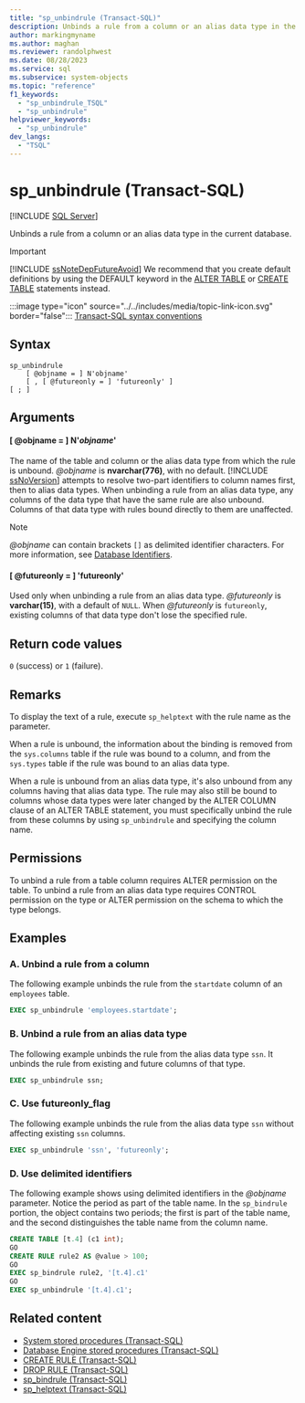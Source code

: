 ```yaml
---
title: "sp_unbindrule (Transact-SQL)"
description: Unbinds a rule from a column or an alias data type in the current database.
author: markingmyname
ms.author: maghan
ms.reviewer: randolphwest
ms.date: 08/28/2023
ms.service: sql
ms.subservice: system-objects
ms.topic: "reference"
f1_keywords:
  - "sp_unbindrule_TSQL"
  - "sp_unbindrule"
helpviewer_keywords:
  - "sp_unbindrule"
dev_langs:
  - "TSQL"
---
```

# sp_unbindrule (Transact-SQL)

[!INCLUDE [SQL Server](../../includes/applies-to-version/sqlserver.md)]

Unbinds a rule from a column or an alias data type in the current database.

> [!IMPORTANT]  
> [!INCLUDE [ssNoteDepFutureAvoid](../../includes/ssnotedepfutureavoid-md.md)] We recommend that you create default definitions by using the DEFAULT keyword in the [ALTER TABLE](../../t-sql/statements/alter-table-transact-sql.md) or [CREATE TABLE](../../t-sql/statements/create-table-transact-sql.md) statements instead.

:::image type="icon" source="../../includes/media/topic-link-icon.svg" border="false"::: [Transact-SQL syntax conventions](../../t-sql/language-elements/transact-sql-syntax-conventions-transact-sql.md)

## Syntax

```syntaxsql
sp_unbindrule
    [ @objname = ] N'objname'
    [ , [ @futureonly = ] 'futureonly' ]
[ ; ]
```

## Arguments

#### [ @objname = ] N'*objname*'

The name of the table and column or the alias data type from which the rule is unbound. *@objname* is **nvarchar(776)**, with no default. [!INCLUDE [ssNoVersion](../../includes/ssnoversion-md.md)] attempts to resolve two-part identifiers to column names first, then to alias data types. When unbinding a rule from an alias data type, any columns of the data type that have the same rule are also unbound. Columns of that data type with rules bound directly to them are unaffected.

> [!NOTE]  
> *@objname* can contain brackets `[]` as delimited identifier characters. For more information, see [Database Identifiers](../databases/database-identifiers.md).

#### [ @futureonly = ] 'futureonly'

Used only when unbinding a rule from an alias data type. *@futureonly* is **varchar(15)**, with a default of `NULL`. When *@futureonly* is `futureonly`, existing columns of that data type don't lose the specified rule.

## Return code values

`0` (success) or `1` (failure).

## Remarks

To display the text of a rule, execute `sp_helptext` with the rule name as the parameter.

When a rule is unbound, the information about the binding is removed from the `sys.columns` table if the rule was bound to a column, and from the `sys.types` table if the rule was bound to an alias data type.

When a rule is unbound from an alias data type, it's also unbound from any columns having that alias data type. The rule may also still be bound to columns whose data types were later changed by the ALTER COLUMN clause of an ALTER TABLE statement, you must specifically unbind the rule from these columns by using `sp_unbindrule` and specifying the column name.

## Permissions

To unbind a rule from a table column requires ALTER permission on the table. To unbind a rule from an alias data type requires CONTROL permission on the type or ALTER permission on the schema to which the type belongs.

## Examples

### A. Unbind a rule from a column

The following example unbinds the rule from the `startdate` column of an `employees` table.

```sql
EXEC sp_unbindrule 'employees.startdate';
```

### B. Unbind a rule from an alias data type

The following example unbinds the rule from the alias data type `ssn`. It unbinds the rule from existing and future columns of that type.

```sql
EXEC sp_unbindrule ssn;
```

### C. Use futureonly_flag

The following example unbinds the rule from the alias data type `ssn` without affecting existing `ssn` columns.

```sql
EXEC sp_unbindrule 'ssn', 'futureonly';
```

### D. Use delimited identifiers

The following example shows using delimited identifiers in the *@objname* parameter. Notice the period as part of the table name. In the `sp_bindrule` portion, the object contains two periods; the first is part of the table name, and the second distinguishes the table name from the column name.

```sql
CREATE TABLE [t.4] (c1 int);
GO
CREATE RULE rule2 AS @value > 100;
GO
EXEC sp_bindrule rule2, '[t.4].c1'
GO
EXEC sp_unbindrule '[t.4].c1';
```

## Related content

- [System stored procedures (Transact-SQL)](system-stored-procedures-transact-sql.md)
- [Database Engine stored procedures (Transact-SQL)](database-engine-stored-procedures-transact-sql.md)
- [CREATE RULE (Transact-SQL)](../../t-sql/statements/create-rule-transact-sql.md)
- [DROP RULE (Transact-SQL)](../../t-sql/statements/drop-rule-transact-sql.md)
- [sp_bindrule (Transact-SQL)](sp-bindrule-transact-sql.md)
- [sp_helptext (Transact-SQL)](sp-helptext-transact-sql.md)
